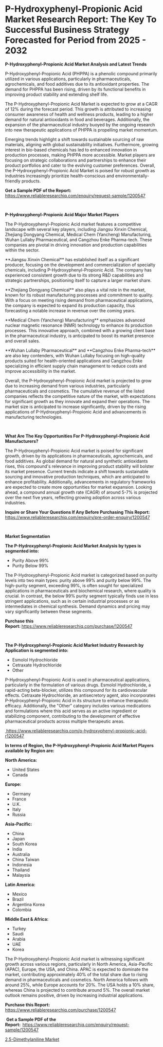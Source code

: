 <p><h1>P-Hydroxyphenyl-Propionic Acid Market Research Report: The Key To Successful Business Strategy Forecasted for Period from 2025 - 2032</h1></p><p><strong>P-Hydroxyphenyl-Propionic Acid Market Analysis and Latest Trends</strong></p>
<p><p>P-Hydroxyphenyl-Propionic Acid (PHPPA) is a phenolic compound primarily utilized in various applications, particularly in pharmaceuticals, agrochemicals, and food additives due to its antioxidant properties. The demand for PHPPA has been rising, driven by its functional benefits in improving product stability and extending shelf life.</p><p>The P-Hydroxyphenyl-Propionic Acid Market is expected to grow at a CAGR of 12% during the forecast period. This growth is attributed to increasing consumer awareness of health and wellness products, leading to a higher demand for natural antioxidants in food and beverages. Additionally, the expansion of the pharmaceutical industry buoyed by the ongoing research into new therapeutic applications of PHPPA is propelling market momentum.</p><p>Emerging trends highlight a shift towards sustainable sourcing of raw materials, aligning with global sustainability initiatives. Furthermore, growing interest in bio-based chemicals has led to enhanced innovation in production processes, making PHPPA more accessible. Market players are focusing on strategic collaborations and partnerships to enhance their product portfolios and cater to the evolving customer preferences. Overall, the P-Hydroxyphenyl-Propionic Acid Market is poised for robust growth as industries increasingly prioritize health-conscious and environmentally-friendly products.</p></p>
<p><strong>Get a Sample PDF of the Report:&nbsp;</strong> <a href="https://www.reliableresearchiq.com/enquiry/request-sample/1200547?utm_campaign=3514&utm_medium=2&utm_source=Github&utm_content=ia&utm_term=22032025&utm_id=p-hydroxyphenyl-propionic-acid">https://www.reliableresearchiq.com/enquiry/request-sample/1200547</a></p>
<p>&nbsp;</p>
<p><strong>P-Hydroxyphenyl-Propionic Acid Major Market Players</strong></p>
<p><p>The P-Hydroxyphenyl-Propionic Acid market features a competitive landscape with several key players, including Jiangsu Xinxin Chemical, Zhejiang Dongyang Chemical, Medical Chem (Yancheng) Manufacturing, Wuhan Lullaby Pharmaceutical, and Cangzhou Enke Pharma-tech. These companies are pivotal in driving innovation and production capabilities within the sector.</p><p>**Jiangsu Xinxin Chemical** has established itself as a significant producer, focusing on the development and commercialization of specialty chemicals, including P-Hydroxyphenyl-Propionic Acid. The company has experienced consistent growth due to its strong R&D capabilities and strategic partnerships, positioning itself to capture a larger market share.</p><p>**Zhejiang Dongyang Chemical** also plays a vital role in the market, known for its robust manufacturing processes and commitment to quality. With a focus on meeting rising demand from pharmaceutical applications, the company is expected to expand its production capacity, thus forecasting a notable increase in revenue over the coming years.</p><p>**Medical Chem (Yancheng) Manufacturing** emphasizes advanced nuclear magnetic resonance (NMR) technology to enhance its production processes. This innovative approach, combined with a growing client base in the pharmaceutical industry, is anticipated to boost its market presence and overall sales.</p><p>**Wuhan Lullaby Pharmaceutical** and **Cangzhou Enke Pharma-tech** are also key contenders, with Wuhan Lullaby focusing on high-quality products suited for health-oriented applications and Cangzhou Enke specializing in efficient supply chain management to reduce costs and improve accessibility in the market.</p><p>Overall, the P-Hydroxyphenyl-Propionic Acid market is projected to grow due to increasing demand from various industries, particularly pharmaceuticals and cosmetics. The cumulative revenue of the listed companies reflects the competitive nature of the market, with expectations for significant growth as they innovate and expand their operations. The market size is anticipated to increase significantly, driven by the rising applications of P-Hydroxyphenyl-Propionic Acid and advancements in manufacturing technologies.</p></p>
<p>&nbsp;</p>
<p><strong>What Are The Key Opportunities For P-Hydroxyphenyl-Propionic Acid Manufacturers?</strong></p>
<p><p>The P-Hydroxyphenyl-Propionic Acid market is poised for significant growth, driven by its applications in pharmaceuticals, agrochemicals, and food additives. As global demand for natural and synthetic antioxidants rises, this compound's relevance in improving product stability will bolster its market presence. Current trends indicate a shift towards sustainable sourcing and innovative production techniques, which are anticipated to enhance profitability. Additionally, advancements in regulatory frameworks are expected to create more opportunities for market expansion. Looking ahead, a compound annual growth rate (CAGR) of around 5-7% is projected over the next five years, reflecting growing adoption across various industries.</p></p>
<p><strong>Inquire or Share Your Questions If Any Before Purchasing This Report:</strong> <a href="https://www.reliableresearchiq.com/enquiry/pre-order-enquiry/1200547?utm_campaign=3514&utm_medium=2&utm_source=Github&utm_content=ia&utm_term=22032025&utm_id=p-hydroxyphenyl-propionic-acid">https://www.reliableresearchiq.com/enquiry/pre-order-enquiry/1200547</a></p>
<p>&nbsp;</p>
<p><strong>Market Segmentation</strong></p>
<p><strong>The P-Hydroxyphenyl-Propionic Acid Market Analysis by types is segmented into:</strong></p>
<p><ul><li>Purity Above 99%</li><li>Purity Below 99%</li></ul></p>
<p><p>The P-Hydroxyphenyl-Propionic Acid market is categorized based on purity levels into two main types: purity above 99% and purity below 99%. The high-purity segment, exceeding 99%, is often sought for specialized applications in pharmaceuticals and biochemical research, where quality is crucial. In contrast, the below 99% purity segment typically finds use in less stringent applications, such as in certain industrial processes or as intermediates in chemical synthesis. Demand dynamics and pricing may vary significantly between these segments.</p></p>
<p><strong>Purchase this Report:&nbsp;</strong><a href="https://www.reliableresearchiq.com/purchase/1200547?utm_campaign=3514&utm_medium=2&utm_source=Github&utm_content=ia&utm_term=22032025&utm_id=p-hydroxyphenyl-propionic-acid">https://www.reliableresearchiq.com/purchase/1200547</a></p>
<p>&nbsp;</p>
<p><strong>The P-Hydroxyphenyl-Propionic Acid Market Industry Research by Application is segmented into:</strong></p>
<p><ul><li>Esmolol Hydrochloride</li><li>Cetraxate Hydrochloride</li><li>Other</li></ul></p>
<p><p>P-Hydroxyphenyl-Propionic Acid is used in pharmaceutical applications, particularly in the formulation of various drugs. Esmolol Hydrochloride, a rapid-acting beta-blocker, utilizes this compound for its cardiovascular effects. Cetraxate Hydrochloride, an antisecretory agent, also incorporates P-Hydroxyphenyl-Propionic Acid in its structure to enhance therapeutic efficacy. Additionally, the "Other" category includes various medications and formulations where this acid serves as an active ingredient or stabilizing component, contributing to the development of effective pharmaceutical products across multiple therapeutic areas.</p></p>
<p><a href="https://www.reliableresearchiq.com/p-hydroxyphenyl-propionic-acid-r1200547?utm_campaign=3514&utm_medium=2&utm_source=Github&utm_content=ia&utm_term=22032025&utm_id=p-hydroxyphenyl-propionic-acid">&nbsp;https://www.reliableresearchiq.com/p-hydroxyphenyl-propionic-acid-r1200547</a></p>
<p><strong>In terms of Region, the P-Hydroxyphenyl-Propionic Acid Market Players available by Region are:</strong></p>
<p>
    <p> <strong> North America: </strong>
        <ul>
            <li>United States</li>
            <li>Canada</li>
        </ul>
        </p> 
    <p> <strong> Europe: </strong>
        <ul>
            <li>Germany</li>
            <li>France</li>
            <li>U.K.</li>
            <li>Italy</li>
            <li>Russia</li>
        </ul>
        </p> 
    <p> <strong> Asia-Pacific: </strong>
        <ul>
            <li>China</li>
            <li>Japan</li>
            <li>South Korea</li>
            <li>India</li>
            <li>Australia</li>
            <li>China Taiwan</li>
            <li>Indonesia</li>
            <li>Thailand</li>
            <li>Malaysia</li>
        </ul>
        </p> 
    <p> <strong> Latin America: </strong>
        <ul>
            <li>Mexico</li>
            <li>Brazil</li>
            <li>Argentina Korea</li>
            <li>Colombia</li>
        </ul>
        </p> 
    <p> <strong> Middle East & Africa: </strong>
        <ul>
            <li>Turkey</li>
            <li>Saudi</li>
            <li>Arabia</li>
            <li>UAE</li>
            <li>Korea</li>
        </ul>
    </p>
    </p>
<p><p>The P-Hydroxyphenyl-Propionic Acid market is witnessing significant growth across various regions, particularly in North America, Asia-Pacific (APAC), Europe, the USA, and China. APAC is expected to dominate the market, contributing approximately 40% of the total share due to rising demand in pharmaceuticals and cosmetics. North America follows with around 25%, while Europe accounts for 20%. The USA holds a 10% share, whereas China is projected to contribute around 5%. The overall market outlook remains positive, driven by increasing industrial applications.</p></p>
<p><strong>Purchase this Report: </strong><a href="https://www.reliableresearchiq.com/purchase/1200547?utm_campaign=3514&utm_medium=2&utm_source=Github&utm_content=ia&utm_term=22032025&utm_id=p-hydroxyphenyl-propionic-acid">https://www.reliableresearchiq.com/purchase/1200547</a></p>
<p>&nbsp;<strong>Get a Sample PDF of the Report:&nbsp;&nbsp;</strong><a href="https://www.reliableresearchiq.com/enquiry/request-sample/1200547?utm_campaign=3514&utm_medium=2&utm_source=Github&utm_content=ia&utm_term=22032025&utm_id=p-hydroxyphenyl-propionic-acid">https://www.reliableresearchiq.com/enquiry/request-sample/1200547</a></p>
<p><strong></strong></p>
<p><p><a href="https://github.com/groszsaoudrd/Market-Research-Report-List-1/blob/main/25-dimethylaniline-market.md?utm_campaign=3514&utm_medium=2&utm_source=Github&utm_content=ia&utm_term=22032025&utm_id=p-hydroxyphenyl-propionic-acid">2,5-Dimethylaniline Market</a></p></p>
